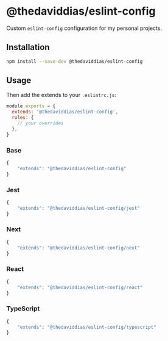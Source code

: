 # @thedaviddias/eslint-config

Custom `eslint-config` configuration for my personal projects.

## Installation

```sh
npm install --save-dev @thedaviddias/eslint-config
```

## Usage

Then add the extends to your `.eslintrc.js`:

```js
module.exports = {
  extends: '@thedaviddias/eslint-config',
  rules: {
    // your overrides
  },
}
```

### Base

```js
{
    "extends": "@thedaviddias/eslint-config"
}
```

### Jest

```js
{
    "extends": "@thedaviddias/eslint-config/jest"
}
```

### Next

```js
{
    "extends": "@thedaviddias/eslint-config/next"
}
```

### React

```js
{
    "extends": "@thedaviddias/eslint-config/react"
}
```

### TypeScript

```js
{
    "extends": "@thedaviddias/eslint-config/typescript"
}
```
